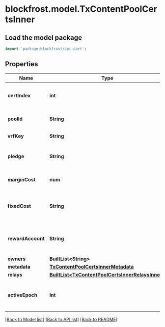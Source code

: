 # blockfrost.model.TxContentPoolCertsInner

## Load the model package
```dart
import 'package:blockfrost/api.dart';
```

## Properties
Name | Type | Description | Notes
------------ | ------------- | ------------- | -------------
**certIndex** | **int** | Index of the certificate within the transaction | 
**poolId** | **String** | Bech32 encoded pool ID | 
**vrfKey** | **String** | VRF key hash | 
**pledge** | **String** | Stake pool certificate pledge in Lovelaces | 
**marginCost** | **num** | Margin tax cost of the stake pool | 
**fixedCost** | **String** | Fixed tax cost of the stake pool in Lovelaces | 
**rewardAccount** | **String** | Bech32 reward account of the stake pool | 
**owners** | **BuiltList&lt;String&gt;** |  | 
**metadata** | [**TxContentPoolCertsInnerMetadata**](TxContentPoolCertsInnerMetadata.md) |  | 
**relays** | [**BuiltList&lt;TxContentPoolCertsInnerRelaysInner&gt;**](TxContentPoolCertsInnerRelaysInner.md) |  | 
**activeEpoch** | **int** | Epoch in which the update becomes active | 

[[Back to Model list]](../README.md#documentation-for-models) [[Back to API list]](../README.md#documentation-for-api-endpoints) [[Back to README]](../README.md)


